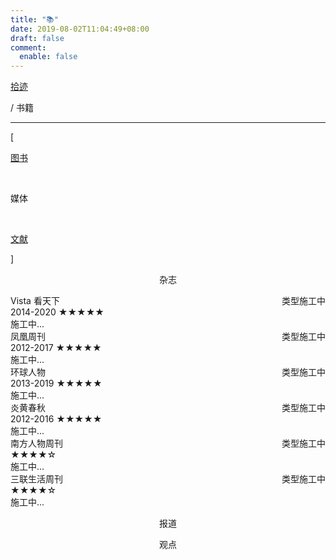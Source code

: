 ```yaml
---
title: "📚"
date: 2019-08-02T11:04:49+08:00
draft: false
comment:
  enable: false
---
```


<div class="nav-tab">
  <a href="../../cages"><p class="not">拾迹</p></a>
  <p class="now">/&nbsp;书籍</p>
</div>

---


<div class="nav-tab">
  <p class="bord">[</p>
  <a href="../books"><p class="not">图书</p></a>&nbsp;
  <p class="now">媒体</p>&nbsp;
  <a href="../books-wenxian"><p class="not">文献</p></a>
  <p class="bord">]</p>
</div>

<center><p class="tabtag">杂志</p></center>

<div class="culture-list" cover-src="" json-src="books.json">
  <div class="media">
    <div class="media-cover" style="background-image:url(https://z1.ax1x.com/2023/11/11/pi8g7Nt.jpg)"></div>
    <div class="media-meta">
      <div class="media-meta-item title">Vista 看天下<span style="float:right;font-weight:400">类型施工中</span></div>
      <div class="media-meta-item">
        <span class="author">2014-2020</span>
        <span class="star-score">★★★★★<span class="grey-star"></span></span>
      </div>
      <div class="media-meta-item intro">施工中...</div>
    </div>
  </div>
  <div class="media">
    <div class="media-cover" style="background-image:url(https://z1.ax1x.com/2023/11/11/pi8gH4P.jpg)"></div>
    <div class="media-meta">
      <div class="media-meta-item title">凤凰周刊<span style="float:right;font-weight:400">类型施工中</span></div>
      <div class="media-meta-item">
        <span class="author">2012-2017</span>
        <span class="star-score">★★★★★<span class="grey-star"></span></span>
      </div>
      <div class="media-meta-item intro">施工中...</div>
    </div>
  </div>
  <div class="media">
    <div class="media-cover" style="background-image:url(https://z1.ax1x.com/2023/11/11/pi8gOgS.jpg)"></div>
    <div class="media-meta">
      <div class="media-meta-item title">环球人物<span style="float:right;font-weight:400">类型施工中</span></div>
      <div class="media-meta-item">
        <span class="author">2013-2019</span>
        <span class="star-score">★★★★★<span class="grey-star"></span></span>
      </div>
      <div class="media-meta-item intro">施工中...</div>
    </div>
  </div>
  <div class="media">
    <div class="media-cover" style="background-image:url(https://z1.ax1x.com/2023/11/11/pi8gq9f.jpg)"></div>
    <div class="media-meta">
      <div class="media-meta-item title">炎黄春秋<span style="float:right;font-weight:400">类型施工中</span></div>
      <div class="media-meta-item">
        <span class="author">2012-2016</span>
        <span class="star-score">★★★★★<span class="grey-star"></span></span>
      </div>
      <div class="media-meta-item intro">施工中...</div>
    </div>
  </div>
</div>

<div class="culture-list" cover-src="" json-src="books.json">
  <div class="media-3-prime">
    <div class="media-meta-item title">南方人物周刊<span style="float:right;font-weight:400">类型施工中</span></div>
    <div class="media-meta-item">
      <span class="author"></span>
      <span class="star-score">★★★★<span class="grey-star">☆</span></span>
    </div>
    <div class="media-meta-item intro">施工中...</div>
  </div>
  <div class="media-3">
    <div class="media-meta-item title">三联生活周刊<span style="float:right;font-weight:400">类型施工中</span></div>
    <div class="media-meta-item">
      <span class="author"></span>
      <span class="star-score">★★★★<span class="grey-star">☆</span></span>
    </div>
    <div class="media-meta-item intro">施工中...</div>
  </div>
</div>

<center><p class="tabtag">报道</p></center>

<center><p class="tabtag">观点</p></center>
